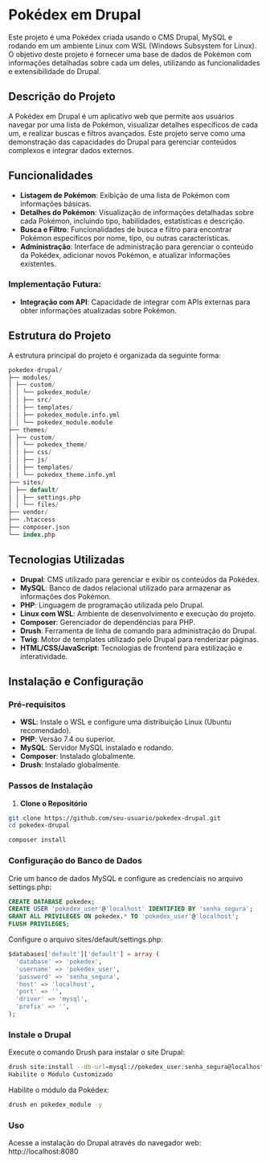 # Pokédex em Drupal

Este projeto é uma Pokédex criada usando o CMS Drupal, MySQL e rodando em um ambiente Linux com WSL (Windows Subsystem for Linux). O objetivo deste projeto é fornecer uma base de dados de Pokémon com informações detalhadas sobre cada um deles, utilizando as funcionalidades e extensibilidade do Drupal.

## Descrição do Projeto

A Pokédex em Drupal é um aplicativo web que permite aos usuários navegar por uma lista de Pokémon, visualizar detalhes específicos de cada um, e realizar buscas e filtros avançados. Este projeto serve como uma demonstração das capacidades do Drupal para gerenciar conteúdos complexos e integrar dados externos.

## Funcionalidades

- **Listagem de Pokémon**: Exibição de uma lista de Pokémon com informações básicas.
- **Detalhes do Pokémon**: Visualização de informações detalhadas sobre cada Pokémon, incluindo tipo, habilidades, estatísticas e descrição.
- **Busca e Filtro**: Funcionalidades de busca e filtro para encontrar Pokémon específicos por nome, tipo, ou outras características.
- **Administração**: Interface de administração para gerenciar o conteúdo da Pokédex, adicionar novos Pokémon, e atualizar informações existentes.

### Implementação Futura:
- **Integração com API**: Capacidade de integrar com APIs externas para obter informações atualizadas sobre Pokémon.

## Estrutura do Projeto

A estrutura principal do projeto é organizada da seguinte forma:
```sql
pokedex-drupal/
├── modules/
│ ├── custom/
│ │ └── pokedex_module/
│ │ ├── src/
│ │ ├── templates/
│ │ ├── pokedex_module.info.yml
│ │ └── pokedex_module.module
├── themes/
│ ├── custom/
│ │ └── pokedex_theme/
│ │ ├── css/
│ │ ├── js/
│ │ ├── templates/
│ │ └── pokedex_theme.info.yml
├── sites/
│ ├── default/
│ │ ├── settings.php
│ │ └── files/
├── vendor/
├── .htaccess
├── composer.json
└── index.php
```



## Tecnologias Utilizadas

- **Drupal**: CMS utilizado para gerenciar e exibir os conteúdos da Pokédex.
- **MySQL**: Banco de dados relacional utilizado para armazenar as informações dos Pokémon.
- **PHP**: Linguagem de programação utilizada pelo Drupal.
- **Linux com WSL**: Ambiente de desenvolvimento e execução do projeto.
- **Composer**: Gerenciador de dependências para PHP.
- **Drush**: Ferramenta de linha de comando para administração do Drupal.
- **Twig**: Motor de templates utilizado pelo Drupal para renderizar páginas.
- **HTML/CSS/JavaScript**: Tecnologias de frontend para estilização e interatividade.

## Instalação e Configuração

### Pré-requisitos

- **WSL**: Instale o WSL e configure uma distribuição Linux (Ubuntu recomendado).
- **PHP**: Versão 7.4 ou superior.
- **MySQL**: Servidor MySQL instalado e rodando.
- **Composer**: Instalado globalmente.
- **Drush**: Instalado globalmente.

### Passos de Instalação

1. **Clone o Repositório**

 ```bash
 git clone https://github.com/seu-usuario/pokedex-drupal.git
 cd pokedex-drupal
 ```

```bash
composer install
 ```

### Configuração do Banco de Dados

Crie um banco de dados MySQL e configure as credenciais no arquivo settings.php:

```sql
CREATE DATABASE pokedex;
CREATE USER 'pokedex_user'@'localhost' IDENTIFIED BY 'senha_segura';
GRANT ALL PRIVILEGES ON pokedex.* TO 'pokedex_user'@'localhost';
FLUSH PRIVILEGES;
```

Configure o arquivo sites/default/settings.php:

```sql
$databases['default']['default'] = array (
  'database' => 'pokedex',
  'username' => 'pokedex_user',
  'password' => 'senha_segura',
  'host' => 'localhost',
  'port' => '',
  'driver' => 'mysql',
  'prefix' => '',
);
```

### Instale o Drupal

Execute o comando Drush para instalar o site Drupal:
```bash
drush site:install --db-url=mysql://pokedex_user:senha_segura@localhost/pokedex
Habilite o Módulo Customizado
```

Habilite o módulo da Pokédex:

```bash
drush en pokedex_module -y
```
### Uso
Acesse a instalação do Drupal através do navegador web:
http://localhost:8080
